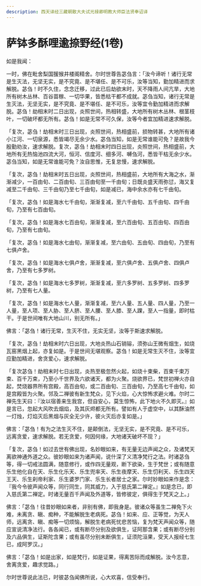 ```yaml
---
description: 西天译经三藏朝散大夫试光禄卿明教大师臣法贤奉诏译
---
```


# 萨钵多酥哩逾捺野经(1卷)

如是我闻：

一时，佛在毗舍梨国猨猴井楼阁精舍。尔时世尊告苾刍言：「汝今谛听！诸行无常是生灭法，无坚无实，是不究竟、是不堪任、是不可乐，汝等当知，勤加精进而求解脱。苾刍！时不久住，念念迁移，过此已后劫欲末时，天不降雨人间亢旱，大地所有树木丛林、百谷苗稼、一切华果，皆悉枯干都不成就。苾刍当知，诸行无常是生灭法，无坚无实，是不究竟、是不堪任、是不可乐，汝等宜令勤加精进而求解脱。苾刍！劫相末时二日出现，炎照世间，热相转盛，大地所有树木丛林、根茎枝叶，一切破坏都无所有。苾刍！如是无常不可久保，汝等今者宜加精进速求解脱。

「复次，苾刍！劫相末时三日出现，炎照世间，热相盛前，损物转甚，大地所有诸小江河、一切泉源，悉皆竭尽无余少水。苾刍当知，如是无常谁能可免？是故我今殷勤劝汝，速求解脱。复次，苾刍！劫相末时四日出现，炎照世间，热相盛前，大地所有无热恼池四流大河，恒河、信度河、细多河、嚩刍河，悉皆干枯无余少水。苾刍当知，如是无常谁能可免？汝自思惟，无复怠慢，速求解脱。

「复次，苾刍！劫相末时五日出现，炎照世间，热相盛前，大地所有大海之水，渐渐减少，一百由旬、二百由旬、三百由旬至一千由旬；日既炎盛天雨弥愆，海又复减至二千由旬、三千由旬乃至七千由旬，如是减已，海中余水亦有七千由旬。

「复次，苾刍！如是海水七千由旬，渐渐复减，至六千由旬、五千由旬、四千由旬，乃至有七百由旬。

「复次，苾刍！如是海水七百由旬，渐渐复减，至六百由旬、五百由旬、四百由旬，乃至有七由旬。

「复次，苾刍！如是海水七由旬，渐渐复减，至六由旬、五由旬、四由旬，乃至有七俱卢舍。

「复次，苾刍！如是海水七俱卢舍，渐渐复减，至六俱卢舍、五俱卢舍、四俱卢舍，乃至有七多罗树。

「复次，苾刍！如是海水七多罗树，渐渐复减，至六多罗树、五多罗树、四多罗树，乃至有七人量。

「复次，苾刍！如是海水七人量，渐渐复减，至六人量、五人量、四人量，乃至一人量，至人项、至人胁、至人脐、至人腰、至人膝、至人踝，至人一指量，即时枯干。于是世间唯有大地山川，别无所有。」

佛言：「苾刍！诸行无常，生灭不住，无实无坚，汝等于斯速求解脱。

「复次，苾刍！劫相末时六日出现，大地炎热山石销镕，须弥山王微有烟生，如烧瓦窑黑烟上起，亦复如是。于是世间无堪观察。苾刍！如是无常生灭不住，汝等宜应勤加精进，舍贪爱心，速求解脱。

「复次苾刍！劫相末时七日出现，炎热至极忽然火起，如烧十束柴，百束千束万束、百千万束，乃至小千世界及六欲诸天，都为火聚。烧欲界已，梵世初禅火亦自起，焚烧器界所有宫殿，高百由旬，或二百由旬、三百由旬，乃至高七千由旬，如是宫殿皆为火聚。邻及二禅彼有新生梵众，见下火焰，心大惊怖求避火难。尔时二禅先生天曰：『汝以宿善来生我宫，但自安心，莫生惊怖，此下地火不久即灭。』如是言已，忽起大风吹去烟焰，及其灰烬都无所有。譬如有人于虚空中，以其酥油然一灯烛，灯焰灭后黑烟与灰全无少许，彼火灭后亦复如是。」

佛言：「苾刍！有为之法生灭不住，是颠倒法，无坚无实，是不究竟、是不可乐，远离贪爱，速求解脱。若无贪爱，何因何缘，大地诸天破坏不现？」

「复次，苾刍！如过去世有佛出现，名妙眼如来，有无量无边声闻之众，及诸梵天离欲神通外道之众。彼妙眼如来为诸声闻，说什深了义清净梵行之法。时诸苾刍等，得一切戒法圆满，随意修行，或作四无量观，断下欲染，生于梵世；或有随意乐生他化自在天、乐生化乐天、乐生兜率天、乐生夜摩天、乐生忉利天、乐生四天王天、乐生刹帝利家、乐生婆罗门家、乐生长者居士之家。尔时妙眼如来作是念：『我今令彼声闻众等，同行同生，同其威力，入于慈氏第二禅定。』如是念已，即入慈氏第二禅定。时诸无量百千声闻及外道等，皆修彼定，俱得生于梵天之上。」

佛言：「苾刍！往昔妙眼如来者，非别有佛，即我身是。彼诸众等虽生二禅免下火难，未离贪、瞋、痴种，不能解脱生老病死。苾刍！如来、应、正等觉，为天人师，远离贪、瞋、痴等一切烦恼，解脱生老病死忧悲苦恼，复为梵天声闻众等，随应宣说清净法行。各各闻已，或有断尽分别及欲俱生，证阿那含果；或有断尽分别及六品俱生，证斯陀含果；或有虽尽分别未断俱生，证须陀洹果，受天人报经七生已，成阿罗汉。」

佛言：「苾刍！如是出家，如是梵行，如是证果，得离苦际而成解脱。汝今志意，舍离贪爱，趣求觉路。」

尔时世尊说此法已，时彼苾刍闻佛所说，心大欢喜，信受奉行。
